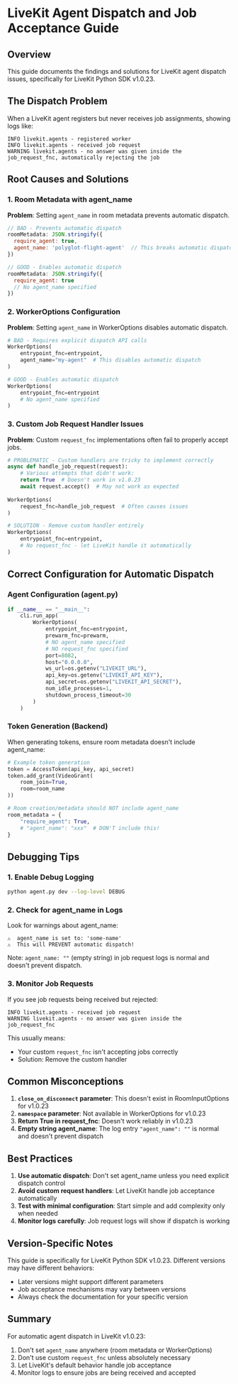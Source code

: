 # LiveKit Agent Dispatch and Job Acceptance Guide

## Overview

This guide documents the findings and solutions for LiveKit agent dispatch issues, specifically for LiveKit Python SDK v1.0.23.

## The Dispatch Problem

When a LiveKit agent registers but never receives job assignments, showing logs like:
```
INFO livekit.agents - registered worker
INFO livekit.agents - received job request
WARNING livekit.agents - no answer was given inside the job_request_fnc, automatically rejecting the job
```

## Root Causes and Solutions

### 1. Room Metadata with agent_name

**Problem**: Setting `agent_name` in room metadata prevents automatic dispatch.

```javascript
// BAD - Prevents automatic dispatch
roomMetadata: JSON.stringify({
  require_agent: true,
  agent_name: 'polyglot-flight-agent'  // This breaks automatic dispatch!
})

// GOOD - Enables automatic dispatch
roomMetadata: JSON.stringify({
  require_agent: true
  // No agent_name specified
})
```

### 2. WorkerOptions Configuration

**Problem**: Setting `agent_name` in WorkerOptions disables automatic dispatch.

```python
# BAD - Requires explicit dispatch API calls
WorkerOptions(
    entrypoint_fnc=entrypoint,
    agent_name="my-agent"  # This disables automatic dispatch
)

# GOOD - Enables automatic dispatch
WorkerOptions(
    entrypoint_fnc=entrypoint
    # No agent_name specified
)
```

### 3. Custom Job Request Handler Issues

**Problem**: Custom `request_fnc` implementations often fail to properly accept jobs.

```python
# PROBLEMATIC - Custom handlers are tricky to implement correctly
async def handle_job_request(request):
    # Various attempts that didn't work:
    return True  # Doesn't work in v1.0.23
    await request.accept()  # May not work as expected
    
WorkerOptions(
    request_fnc=handle_job_request  # Often causes issues
)

# SOLUTION - Remove custom handler entirely
WorkerOptions(
    entrypoint_fnc=entrypoint,
    # No request_fnc - let LiveKit handle it automatically
)
```

## Correct Configuration for Automatic Dispatch

### Agent Configuration (agent.py)

```python
if __name__ == "__main__":
    cli.run_app(
        WorkerOptions(
            entrypoint_fnc=entrypoint,
            prewarm_fnc=prewarm,
            # NO agent_name specified
            # NO request_fnc specified
            port=8082,
            host="0.0.0.0",
            ws_url=os.getenv("LIVEKIT_URL"),
            api_key=os.getenv("LIVEKIT_API_KEY"),
            api_secret=os.getenv("LIVEKIT_API_SECRET"),
            num_idle_processes=1,
            shutdown_process_timeout=30
        )
    )
```

### Token Generation (Backend)

When generating tokens, ensure room metadata doesn't include agent_name:

```python
# Example token generation
token = AccessToken(api_key, api_secret)
token.add_grant(VideoGrant(
    room_join=True,
    room=room_name
))

# Room creation/metadata should NOT include agent_name
room_metadata = {
    "require_agent": True,
    # "agent_name": "xxx"  # DON'T include this!
}
```

## Debugging Tips

### 1. Enable Debug Logging

```bash
python agent.py dev --log-level DEBUG
```

### 2. Check for agent_name in Logs

Look for warnings about agent_name:
```
⚠️  agent_name is set to: 'some-name'
⚠️  This will PREVENT automatic dispatch!
```

Note: `agent_name: ""` (empty string) in job request logs is normal and doesn't prevent dispatch.

### 3. Monitor Job Requests

If you see job requests being received but rejected:
```
INFO livekit.agents - received job request
WARNING livekit.agents - no answer was given inside the job_request_fnc
```

This usually means:
- Your custom `request_fnc` isn't accepting jobs correctly
- Solution: Remove the custom handler

## Common Misconceptions

1. **`close_on_disconnect` parameter**: This doesn't exist in RoomInputOptions for v1.0.23
2. **`namespace` parameter**: Not available in WorkerOptions for v1.0.23
3. **Return True in request_fnc**: Doesn't work reliably in v1.0.23
4. **Empty string agent_name**: The log entry `"agent_name": ""` is normal and doesn't prevent dispatch

## Best Practices

1. **Use automatic dispatch**: Don't set agent_name unless you need explicit dispatch control
2. **Avoid custom request handlers**: Let LiveKit handle job acceptance automatically
3. **Test with minimal configuration**: Start simple and add complexity only when needed
4. **Monitor logs carefully**: Job request logs will show if dispatch is working

## Version-Specific Notes

This guide is specifically for LiveKit Python SDK v1.0.23. Different versions may have different behaviors:
- Later versions might support different parameters
- Job acceptance mechanisms may vary between versions
- Always check the documentation for your specific version

## Summary

For automatic agent dispatch in LiveKit v1.0.23:
1. Don't set `agent_name` anywhere (room metadata or WorkerOptions)
2. Don't use custom `request_fnc` unless absolutely necessary
3. Let LiveKit's default behavior handle job acceptance
4. Monitor logs to ensure jobs are being received and accepted